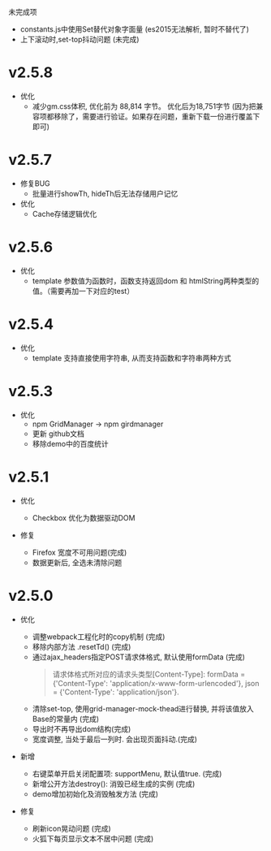 未完成项
- constants.js中使用Set替代对象字面量 (es2015无法解析, 暂时不替代了)
- 上下滚动时,set-top抖动问题 (未完成)
# v2.5.8
- 优化
    - 减少gm.css体积, 优化前为 88,814 字节。 优化后为18,751字节 (因为把兼容项都移除了，需要进行验证。如果存在问题，重新下载一份进行覆盖下即可)


# v2.5.7
- 修复BUG
    - 批量进行showTh, hideTh后无法存储用户记忆
- 优化
    - Cache存储逻辑优化

# v2.5.6
- 优化
    - template 参数值为函数时，函数支持返回dom 和 htmlString两种类型的值。（需要再加一下对应的test）

# v2.5.4
- 优化
    - template 支持直接使用字符串, 从而支持函数和字符串两种方式
    
# v2.5.3
- 优化
    - npm GridManager -> npm girdmanager
    - 更新 github文档
    - 移除demo中的百度统计
    
# v2.5.1
- 优化
    - Checkbox 优化为数据驱动DOM
    
- 修复
    - Firefox 宽度不可用问题(完成)
    - 数据更新后, 全选未清除问题
    
# v2.5.0
- 优化
	- 调整webpack工程化时的copy机制 (完成)
	- 移除内部方法 .resetTd() (完成)
	- 通过ajax_headers指定POST请求体格式, 默认使用formData (完成)
		> 请求体格式所对应的请求头类型[Content-Type]: 
		formData = {'Content-Type': 'application/x-www-form-urlencoded'}, json = {'Content-Type': 'application/json'}. 
	- 清除set-top, 使用grid-manager-mock-thead进行替换, 并将该值放入Base的常量内 (完成)
	- 导出时不再导出dom结构(完成)
	- 宽度调整, 当处于最后一列时. 会出现页面抖动.(完成)
	
- 新增
	- 右键菜单开启关闭配置项: supportMenu, 默认值true. (完成)
	- 新增公开方法destroy(): 消毁已经生成的实例 (完成)
	- demo增加初始化及消毁触发方法 (完成)
	
- 修复	
	- 刷新icon晃动问题 (完成)
	- 火狐下每页显示文本不居中问题 (完成)